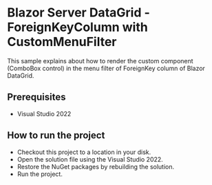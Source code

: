 # Blazor Server DataGrid - ForeignKeyColumn with CustomMenuFilter

This sample explains about how to render the custom component (ComboBox control) in the menu filter of ForeignKey column of Blazor DataGrid.

## Prerequisites

* Visual Studio 2022

## How to run the project

* Checkout this project to a location in your disk.
* Open the solution file using the Visual Studio 2022.
* Restore the NuGet packages by rebuilding the solution.
* Run the project.